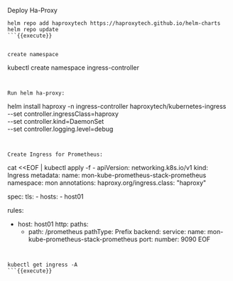 
Deploy Ha-Proxy


``` 
helm repo add haproxytech https://haproxytech.github.io/helm-charts
helm repo update
```{{execute}}


create namespace
``` 
kubectl create namespace ingress-controller
```{{execute}}


Run helm ha-proxy:
``` 
helm install haproxy -n ingress-controller haproxytech/kubernetes-ingress \
   --set controller.ingressClass=haproxy \
   --set controller.kind=DaemonSet \
   --set controller.logging.level=debug
```{{execute}}
   

Create Ingress for Prometheus:

``` 
cat <<EOF | kubectl apply -f -
apiVersion: networking.k8s.io/v1
kind: Ingress
metadata:
  name: mon-kube-prometheus-stack-prometheus
  namespace: mon
  annotations:
    haproxy.org/ingress.class: "haproxy"


spec:
  tls:
    - hosts:
        - host01

  rules:
  - host: host01
    http:
      paths:
      - path: /prometheus
        pathType: Prefix
        backend:
          service:
            name: mon-kube-prometheus-stack-prometheus
            port:
              number: 9090
EOF
```{{execute}}


kubectl get ingress -A
```{{execute}}